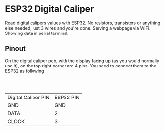 <h1>ESP32 Digital Caliper</h1>
Read digital calipers values with ESP32. No resistors, transistors or anything else needed, just 3 wires and you're done. Serving a webpage via WiFi. Showing data in serial terminal.

<h2>Pinout</h2>
<p>On the digital caliper pcb, with the display facing up (as you would normally use it), on the top right corner are 4 pins. You need to connect them to the ESP32 as following</p>
<br />
<br />
<table>
  <tr>
    <td>Digital Caliper PIN</td>
    <td>ESP32 PIN</td>
  </tr>
  <tr>
    <td>GND</td>
    <td>GND</td>
  </tr>
  <tr>
    <td>DATA</td>
    <td>2</td>
  </tr>
  <tr>
    <td>CLOCK</td>
    <td>3</td>
  </tr>
</table>
